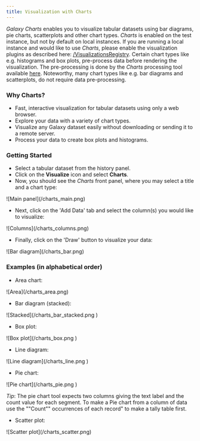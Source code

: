 ```yaml
---
title: Visualization with Charts
---
```



*Galaxy Charts* enables you to visualize tabular datasets using bar diagrams, pie charts, scatterplots and other chart types. *Charts* is enabled on the test instance, but not by default on local instances. If you are running a local instance and would like to use *Charts*, please enable the visualization plugins as described here: [/VisualizationsRegistry](/VisualizationsRegistry). Certain chart types like e.g. histograms and box plots, pre-process data before rendering the visualization. The pre-processing is done by the *Charts* processing tool available [here](http://toolshed.g2.bx.psu.edu/view/guerler/charts). Noteworthy, many chart types like e.g. bar diagrams and scatterplots, do not require data pre-processing.

### Why Charts?

* Fast, interactive visualization for tabular datasets using only a web browser.
* Explore your data with a variety of chart types.
* Visualize any Galaxy dataset easily without downloading or sending it to a remote server.
* Process your data to create box plots and histograms.

### Getting Started

* Select a tabular dataset from the history panel.
* Click on the **Visualize** icon and select **Charts**.
* Now, you should see the *Charts* front panel, where you may select a title and a chart type:
<div class='center'>![Main panel](/charts_main.png)</div>

* Next, click on the 'Add Data' tab and select the column(s) you would like to visualize:
<div class='center'>![Columns](/charts_columns.png)</div>

* Finally, click on the 'Draw' button to visualize your data:
<div class='center'>![Bar diagram](/charts_bar.png)</div>


### Examples (in alphabetical order)

* Area chart:
<div class='center'>![Area](/charts_area.png)</div>

* Bar diagram (stacked):
<div class='center'>![Stacked](/charts_bar_stacked.png )</div>

* Box plot:
<div class='center'>![Box plot](/charts_box.png )</div>

* Line diagram:
<div class='center'>![Line diagram](/charts_line.png )</div>

* Pie chart:
<div class='center'>![Pie chart](/charts_pie.png )</div>

*Tip*: The pie chart tool expects two columns giving the text label and the count value for each segment. To make a Pie chart from a column of data use the ""Count"" occurrences of each record" to make a tally table first.

* Scatter plot:
<div class='center'>![Scatter plot](/charts_scatter.png)</div>
